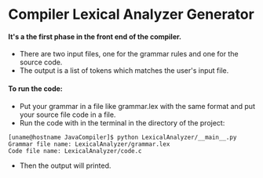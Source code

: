 # Compiler Lexical Analyzer Generator

#### It's a the first phase in the front end of the compiler.

- There are two input files, one for the grammar rules and one for the source code.
- The output is a list of tokens which matches the user's input file.

#### To run the code:

- Put your grammar in a file like grammar.lex with the same format and put your source file code in a file.
- Run the code with in the terminal in the directory of the project:

```
[uname@hostname JavaCompiler]$ python LexicalAnalyzer/__main__.py
Grammar file name: LexicalAnalyzer/grammar.lex
Code file name: LexicalAnalyzer/code.c
```

- Then the output will printed.
